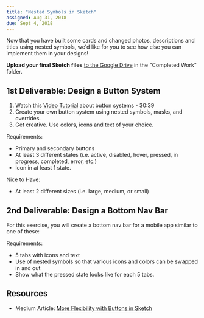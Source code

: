 ```yaml
---
title: "Nested Symbols in Sketch"
assigned: Aug 31, 2018
due: Sept 4, 2018
---
```


Now that you have built some cards and changed photos, descriptions and titles using nested symbols, we'd like for you to see how else you can implement them in your designs! 

**Upload your final Sketch files** [to the Google Drive](https://drive.google.com/drive/u/1/folders/1OJWSXlXKHCHchXesu9GJhFflCIS-RvV0) in the "Completed Work" folder.


1st Deliverable: Design a Button System
-------------------------------------------------
1. Watch this [Video Tutorial](https://www.youtube.com/watch?v=_bjqVF7Fvg4&t=794s) about button systems - 30:39
2. Create your own button system using nested symbols, masks, and overrides. 
3. Get creative. Use colors, icons and text of your choice. 

Requirements:
- Primary and secondary buttons
- At least 3 different states (i.e. active, disabled, hover, pressed, in progress, completed, error, etc.)
- Icon in at least 1 state.

Nice to Have:
- At least 2 different sizes (i.e. large, medium, or small)


2nd Deliverable: Design a Bottom Nav Bar
-------------------------------------------------
For this exercise, you will create a bottom nav bar for a mobile app similar to one of these:

Requirements:
- 5 tabs with icons and text
- Use of nested symbols so that various icons and colors can be swapped in and out
- Show what the pressed state looks like for each 5 tabs. 


Resources
---------

- Medium Article: [More Flexibility with Buttons in Sketch](https://medium.com/sketch-app-sources/more-flexibility-with-buttons-in-sketch-cc496b125017)

